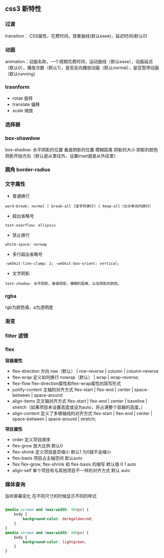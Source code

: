 ## css3 新特性

### 过渡

transition： CSS属性，花费时间，效果曲线(默认ease)，延迟时间(默认0)

### 动画

animation：动画名称，一个周期花费时间，运动曲线（默认ease），动画延迟（默认0），播放次数（默认1），是否反向播放动画（默认normal），是否暂停动画（默认running）

### trasnform

- rotae 旋转
- translate 偏移
- scale 缩放

### 选择器

### box-shawdow

box-shadow: 水平阴影的位置 垂直阴影的位置 模糊距离 阴影的大小 阴影的颜色 阴影开始方向（默认是从里往外，设置inset就是从外往里）

### 圆角 border-radius

### 文字属性

- 普通换行

`word-break: normal | break-all (连字符换行) | keep-all（允许单词内换行）`

- 超出省略号

`text-overflow: ellipsis`

- 禁止换行

`white-space: norwap`

- 多行超出省略号

`-webkit-line-clamp: 2; -webkit-box-orient: vertical;`

- 文字阴影

`text-shadow: 水平阴影，垂直阴影，模糊的距离，以及阴影的颜色。`

### rgba

rgb为颜色值，a为透明度

### 渐变

### filter 滤镜

### flex

**容器属性**

- flex-direction 方向 row（默认） | row-reverse | column | column-reverse
- flex-wrap 定义如何换行 nowrap（默认） | wrap | wrap-reverse;
- flex-flow flex-direction属性和flex-wrap属性的简写形式
- justify-content 主轴的对齐方式 flex-start | flex-end | center | space-between | space-around
- align-items 交叉轴对齐方式 flex-start | flex-end | center | baseline | stretch（如果项目未设置高度或设为auto，将占满整个容器的高度。）
- align-content 定义了多根轴线的对齐方式 flex-start | flex-end | center | space-between | space-around | stretch;

**项目属性**

- order 定义项目顺序
- flex-grow 放大比例 默认0
- flex-shrink 定义项目是否缩小 默认1 为0就不会缩小
- flex-basis 项目占主轴空间 默认auto
- flex flex-grow, flex-shrink 和 flex-basis 的缩写 默认值 0 1 auto
- align-self 单个项目有与其他项目不一样的对齐方式 默认 auto


### 媒体查询

监听屏幕变化 在不同尺寸的时候显示不同的样式

``` css

@media screen and (max-width: 960px) {
    body {
        background-color: darkgoldenrod;
    }
}
@media screen and (max-width: 480px) {
    body {
        background-color: lightgreen;
    }
}

```